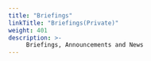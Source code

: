 ```yaml
---
title: "Briefings"
linkTitle: "Briefings(Private)"
weight: 401
description: >-
     Briefings, Announcements and News 
---
```



